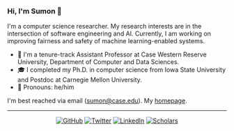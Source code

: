 ### Hi, I'm Sumon 👋

I'm a computer science researcher. My research interests are in the intersection of software engineering and AI. Currently, I am working on improving fairness and safety of machine learning-enabled systems.

- 📌 I'm a tenure-track Assistant Professor at Case Western Reserve University, Department of Computer and Data Sciences.
- 🎓 I completed my Ph.D. in computer science from Iowa State University and Postdoc at Carnegie Mellon University.
- 📎 Pronouns: he/him

I'm best reached via email (sumon@case.edu). My [homepage](https://sumonbis.github.io/).

---
<p align="center">
	<a href="https://github.com/sumonbis"><img src="https://img.shields.io/badge/GitHub--_.svg?style=social&logo=GitHub" alt="GitHub"></a>
                            <a href="https://twitter.com/sumonbis"><img src="https://img.shields.io/badge/Twitter--_.svg?style=social&logo=Twitter" alt="Twitter"></a>
                            <a href="https://www.linkedin.com/in/sumonb"><img src="https://img.shields.io/badge/LinkedIn--_.svg?style=social&logo=linkedin" alt="LinkedIn"></a>
                            <a href="https://scholar.google.com/citations?hl=en&tzom=240&user=SD5GRJ4AAAAJ&view_op=list_works&authuser=1&sortby=pubdate"><img src="https://img.shields.io/badge/Citations-350+-_.svg?style=social&logo=google-scholar" alt="Scholars"></a>
</p>
